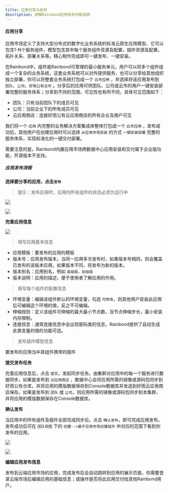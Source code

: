 ```yaml
---
title: 应用分享与发布
description: 讲解Rainbond应用发布功能说明
---
```


#### 应用分享

应用市场定义了支持大型分布式的数字化业务系统的标准云原生应用模型、它可以包含1-N个服务组件，模型包含其中每个服务组件资源及配置，插件资源及配置，拓扑关系、部署关系等。精心制作完成即可一键发布、一键安装。

在Rainbond中，组件是Rainbond可管理的最小服务单元，用户可以将多个组件组成一个复杂的业务系统，这套业务系统可以对外提供服务，也可以分享给其他组织独立部署，你可以将整套业务系统打包成一个 `云市应用` ，并选择将该应用发布到 `团队`、`公司`、`好雨公有云市` 。分享后的应用可供团队、公司或云市的用户一键安装部署完整的服务体系；分享到不同的范围，可见性也有所不同，具体可见范围如下：

* 团队：只有当前团队下的成员可见
* 公司：当前企业下的所有成员可见
* 云应用商店：连接好雨公有云应用商店的所有企业及用户可见

我们将一个 `应用` 内完整的业务解决方案集成体整体打包成一个 `云市应用` ，发布成功后，其他用户在创建应用时可以选择 `从应用市场安装` 的方式 `一键安装部署` 完整的服务体系，实现标准化的一键交付部署。


需要注意的是，Rainbond内置应用市场跨数据中心应用安装和交付属于企业版功能，开源版本不支持。


##### 应用发布流程

**选择要分享的应用，点击`发布`**

> 提示：发布应用时，应用内所有组件的状态必须为运行中

![](https://grstatic.oss-cn-shanghai.aliyuncs.com/images/docs/5.2/user-manual/app-manage/share-app/Application%20Publishing.png)

![](https://grstatic.oss-cn-shanghai.aliyuncs.com/images/docs/5.2/user-manual/app-manage/share-app/Local%20release.png)

**完善应用信息**

![](https://grstatic.oss-cn-shanghai.aliyuncs.com/images/docs/5.2/user-manual/app-manage/share-app/edit.png)

> 填写应用基本信息

* 应用模板：要发布的应用的模板
* 版本号：应用发布版本，当同一应用多次发布时，如果版本号相同，则会覆盖已发布的该版本应用，如果版本不同，将发布为新的版本。
* 版本别名：应用别名，例如 `高级版，初级版`
* 版本说明：应用的描述，便于使用者了解应用的作用。


> 填写每个组件的配置信息

* 环境变量：编辑该组件默认的环境变量，勾选 `可修改`，则其他用户安装此应用后可编辑这个环境的值，反之不可编辑。
* 伸缩规则：定义该组件可伸缩的最大最小节点数，及节点伸缩步长，最小安装内存限制。
* 连接信息：通常连接信息中会出现密码类的信息，Rainbond提供了自动生成此类变量的值的功能可选。

> 发布插件模型信息 
 
要发布的应用当中其组件携带的插件


**提交发布任务**

完善应用信息后，点击 `提交`，发起同步任务。由集群对应用中的每一个服务进行数据同步。如果是发布到 `云应用商店` ，数据中心会将应用所需的镜像或源码包同步到好雨公有仓库，并将应用的模版数据保存到Console数据库并发送到好雨云应用商店保存。如果是发布到 `团队` 或 `公司`，则应用所需的镜像或源码包同步到本集群，并将应用的模版数据保存在Console数据库。


**确认发布**

当应用中的所有组件及插件全部完成同步后，点击 `确认发布`，即可完成应用发布。发布成功后可在 `团队视图` 下的 `创建-->基于应用市场创建组件` 中对应的范围下看到你发布的应用。

![](https://grstatic.oss-cn-shanghai.aliyuncs.com/images/docs/5.2/user-manual/app-manage/share-app/Application%20sync.png)

![](https://grstatic.oss-cn-shanghai.aliyuncs.com/images/docs/5.2/user-manual/app-manage/share-app/nginx.png)

**编辑应用发布信息**

发布到云端应用市场的应用，完成发布后会自动跳转到应用的展示页面，你需要登录云端市场后编辑应用的基础信息；或操作是否将此应用交付给其他Rainbond用户。



